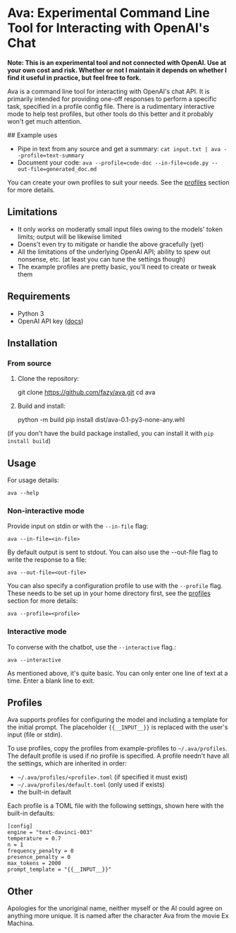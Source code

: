 # Ava: Experimental Command Line Tool for Interacting with OpenAI's Chat

**Note: This is an experimental tool and not connected with OpenAI. Use at your own cost and risk. Whether or not I maintain it depends on whether I find it useful in practice, but feel free to fork.**

Ava is a command line tool for interacting with OpenAI's chat API. It is primarily intended for providing one-off responses to perform a specific task, specified in a profile config file. There is a rudimentary interactive mode to help test profiles, but other tools do this better and it probably won't get much attention.

## Example uses

* Pipe in text from any source and get a summary:
  `cat input.txt | ava --profile=text-summary`
* Document your code:
  `ava --profile=code-doc --in-file=code.py --out-file=generated_doc.md`

You can create your own profiles to suit your needs. See the [profiles](#profiles) section for more details.

## Limitations

- It only works on moderatly small input files owing to the models' token limits; output will be likewise limited
- Doens't even try to mitigate or handle the above gracefully (yet)
- All the limitations of the underlying OpenAI API; ability to spew out nonsense, etc. (at least you can tune the settings though)
- The example profiles are pretty basic, you'll need to create or tweak them

## Requirements

- Python 3
- OpenAI API key ([docs](https://beta.openai.com/docs/api-reference/authentication))

## Installation

### From source

1. Clone the repository:

    git clone https://github.com/fazy/ava.git
    cd ava

2. Build and install:

    python -m build
    pip install dist/ava-0.1-py3-none-any.whl

(if you don't have the build package installed, you can install it with `pip install build`)

## Usage

For usage details:

`ava --help`

### Non-interactive mode

Provide input on stdin or with the `--in-file` flag:

`ava --in-file=<in-file>`

By default output is sent to stdout. You can also use the --out-file flag to write the response to a file:

`ava --out-file=<out-file>`

You can also specify a configuration profile to use with the `--profile` flag. These needs to be set up in your home directory first, see the [profiles](#profiles) section for more details:

`ava --profile=<profile>`

### Interactive mode

To converse with the chatbot, use the `--interactive` flag.:

`ava --interactive`

As mentioned above, it's quite basic. You can only enter one line of text at a time. Enter a blank line to exit.

## Profiles

Ava supports profiles for configuring the model and including a template for the initial prompt. The placeholder `{{__INPUT__}}` is replaced with the user's input (file or stdin).

To use profiles, copy the profiles from example-profiles to `~/.ava/profiles`. The default profile is used if no profile is specified. A profile needn't have all the settings, which are inherited in order:

- `~/.ava/profiles/<profile>.toml` (if specified it must exist)
- `~/.ava/profiles/default.toml` (only used if exists)
- the built-in default

Each profile is a TOML file with the following settings, shown here with the built-in defaults:

```
[config]
engine = "text-davinci-003"
temperature = 0.7
n = 1
frequency_penalty = 0
presence_penalty = 0
max_tokens = 2000
prompt_template = "{{__INPUT__}}"
```

## Other

Apologies for the unoriginal name, neither myself or the AI could agree on anything more unique. It is named after the character Ava from the movie Ex Machina.
